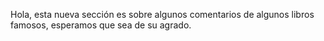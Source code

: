 Hola, esta nueva sección es sobre algunos comentarios de algunos libros famosos, esperamos que sea de su agrado.